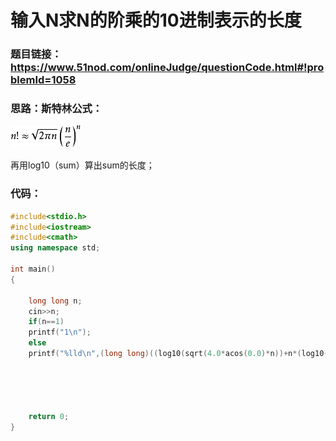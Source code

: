 # 输入N求N的阶乘的10进制表示的长度 

### 题目链接：https://www.51nod.com/onlineJudge/questionCode.html#!problemId=1058

### 思路：斯特林公式：



![img](斯特林公式.jpg)  

再用log10（sum）算出sum的长度；

### 代码：

```c++
#include<stdio.h>
#include<iostream>
#include<cmath>
using namespace std;

int main()
{

	long long n;
	cin>>n;
	if(n==1)
	printf("1\n");
	else
	printf("%lld\n",(long long)((log10(sqrt(4.0*acos(0.0)*n))+n*(log10(n)-log10(exp(1.0))))+1));

	
	 
	

	return 0;
}
```

